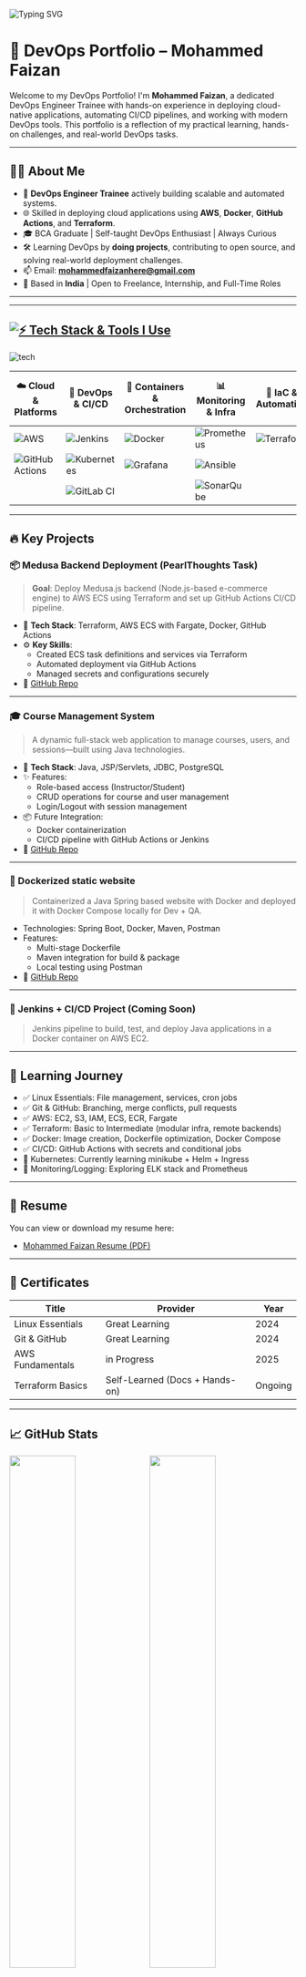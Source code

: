 ![Typing SVG](https://readme-typing-svg.herokuapp.com?font=Fira+Code&pause=1000&color=00F7FF&width=435&lines=Hi,+I'm+Mohammed_Faizan+%F0%9F%91%8B;DevOps+Engineer;Cloud+&+Automation+Enthusiast)
# 🚀 DevOps Portfolio – Mohammed Faizan

Welcome to my DevOps Portfolio! I'm **Mohammed Faizan**, a dedicated DevOps Engineer Trainee with hands-on experience in deploying cloud-native applications, automating CI/CD pipelines, and working with modern DevOps tools. This portfolio is a reflection of my practical learning, hands-on challenges, and real-world DevOps tasks.

---

## 🧑‍💻 About Me

- 🔧 **DevOps Engineer Trainee** actively building scalable and automated systems.
- 🌐 Skilled in deploying cloud applications using **AWS**, **Docker**, **GitHub Actions**, and **Terraform**.
- 🎓 BCA Graduate | Self-taught DevOps Enthusiast | Always Curious
- 🛠️ Learning DevOps by **doing projects**, contributing to open source, and solving real-world deployment challenges.
- 📫 Email: **mohammedfaizanhere@gmail.com**
- 📍 Based in **India** | Open to Freelance, Internship, and Full-Time Roles

---

---

## [![⚡ Tech Stack & Tools I Use](https://img.shields.io/badge/Tech_Stack_%26_Tools_I_Use-FF6347?style=for-the-badge&logo=tools&logoColor=white)](https://github.com/NotHarshhaa)  

![tech](https://imgur.com/RknLHXQ.png)

| ☁️ Cloud & Platforms | 🔧 DevOps & CI/CD | 🐳 Containers & Orchestration | 📊 Monitoring & Infra | 🚀 IaC & Automation | 💻 Programming & Frameworks |
|----------------|----------------|----------------|----------------|----------------|--------------------------|
| ![AWS](https://img.shields.io/badge/AWS-%23FF9900.svg?style=for-the-badge&logo=amazon-aws&logoColor=white) | ![Jenkins](https://img.shields.io/badge/Jenkins-%232C5263.svg?style=for-the-badge&logo=jenkins&logoColor=white) | ![Docker](https://img.shields.io/badge/Docker-%230db7ed.svg?style=for-the-badge&logo=docker&logoColor=white) | ![Prometheus](https://img.shields.io/badge/Prometheus-E6522C?style=for-the-badge&logo=Prometheus&logoColor=white) | ![Terraform](https://img.shields.io/badge/Terraform-%235835CC.svg?style=for-the-badge&logo=terraform&logoColor=white) | ![Java](https://img.shields.io/badge/Java-%23ED8B00.svg?style=for-the-badge&logo=java&logoColor=white) |
| ![GitHub Actions](https://img.shields.io/badge/GitHub%20Actions-%232671E5.svg?style=for-the-badge&logo=githubactions&logoColor=white) | ![Kubernetes](https://img.shields.io/badge/Kubernetes-%23326ce5.svg?style=for-the-badge&logo=kubernetes&logoColor=white) | ![Grafana](https://img.shields.io/badge/Grafana-%23F46800.svg?style=for-the-badge&logo=grafana&logoColor=white) | ![Ansible](https://img.shields.io/badge/Ansible-%231A1918.svg?style=for-the-badge&logo=ansible&logoColor=white) | | ![SQL](https://img.shields.io/badge/SQL-%23007ACC.svg?style=for-the-badge&logo=postgresql&logoColor=white) |
| | ![GitLab CI](https://img.shields.io/badge/GitLab%20CI-%23181717.svg?style=for-the-badge&logo=gitlab&logoColor=white) | | ![SonarQube](https://img.shields.io/badge/SonarQube-%23000000.svg?style=for-the-badge&logo=sonarqube&logoColor=4E9BCD) | | ![Spring Boot](https://img.shields.io/badge/Spring%20Boot-%236DB33F.svg?style=for-the-badge&logo=springboot&logoColor=white) |


---
## 🔥 Key Projects

### 📦 Medusa Backend Deployment (PearlThoughts Task)
> **Goal**: Deploy Medusa.js backend (Node.js-based e-commerce engine) to AWS ECS using Terraform and set up GitHub Actions CI/CD pipeline.

- 🧱 **Tech Stack**: Terraform, AWS ECS with Fargate, Docker, GitHub Actions
- ⚙️ **Key Skills**:
  - Created ECS task definitions and services via Terraform
  - Automated deployment via GitHub Actions
  - Managed secrets and configurations securely
- 🔗 [GitHub Repo](https://github.com/im-faix/medusa-devops-task)

---

### 🎓 Course Management System
> A dynamic full-stack web application to manage courses, users, and sessions—built using Java technologies.

- 🧱 **Tech Stack**: Java, JSP/Servlets, JDBC, PostgreSQL
- ✨ Features:
  - Role-based access (Instructor/Student)
  - CRUD operations for course and user management
  - Login/Logout with session management
- 📦 Future Integration:
  - Docker containerization
  - CI/CD pipeline with GitHub Actions or Jenkins
- 🔗 [GitHub Repo](https://github.com/im-faix/Course-Managment-System)

---

### 🐳 Dockerized static website
> Containerized a Java Spring based website with Docker and deployed it with Docker Compose locally for Dev + QA.

- Technologies: Spring Boot, Docker, Maven, Postman
- Features:
  - Multi-stage Dockerfile
  - Maven integration for build & package
  - Local testing using Postman
- 🔗 [GitHub Repo](https://github.com/im-faix/Spring-Project-DevOps)
---

### 🧰 Jenkins + CI/CD Project (Coming Soon)
> Jenkins pipeline to build, test, and deploy Java applications in a Docker container on AWS EC2.

---

## 🧠 Learning Journey

- ✅ Linux Essentials: File management, services, cron jobs
- ✅ Git & GitHub: Branching, merge conflicts, pull requests
- ✅ AWS: EC2, S3, IAM, ECS, ECR, Fargate
- ✅ Terraform: Basic to Intermediate (modular infra, remote backends)
- ✅ Docker: Image creation, Dockerfile optimization, Docker Compose
- ✅ CI/CD: GitHub Actions with secrets and conditional jobs
- 🔄 Kubernetes: Currently learning minikube + Helm + Ingress
- 🔄 Monitoring/Logging: Exploring ELK stack and Prometheus

---
## 📄 Resume

You can view or download my resume here:

- [Mohammed Faizan Resume (PDF)](https://github.com/im-faix/DevOps-portfolio/blob/main/resources/Mohammed-Faizan_Resume.pdf)
---
## 📜 Certificates

| Title | Provider | Year |
|-------|----------|------|
| Linux Essentials | Great Learning | 2024 |
| Git & GitHub | Great Learning | 2024 |
| AWS Fundamentals | in Progress | 2025 |
| Terraform Basics | Self-Learned (Docs + Hands-on) | Ongoing |

---

## 📈 GitHub Stats

<p align="left">
  <img src="https://github-readme-stats.vercel.app/api?username=im-faix&show_icons=true&theme=tokyonight" width="48%" />
  <img src="https://github-readme-streak-stats.herokuapp.com/?user=im-faix&theme=tokyonight" width="48%" />
</p>

<p align="left">
 <p align="left">
  <img src="https://github-readme-stats.vercel.app/api/top-langs/?username=im-faix&layout=compact&theme=tokyonight" width="48%" />
</p>

---

## 🔗 Connect With Me

<p align="left">
  <a href="https://linkedin.com/in/faizan9" target="_blank">
    <img src="https://img.shields.io/badge/LinkedIn-%230077B5?style=for-the-badge&logo=linkedin&logoColor=white" alt="LinkedIn"/>
  </a>
  <a href="https://instagram.com/im.faizan9" target="_blank">
    <img src="https://img.shields.io/badge/Instagram-%23E4405F?style=for-the-badge&logo=instagram&logoColor=white" alt="Instagram"/>
  </a>
  <a href="https://www.hackerrank.com/mohammedfaizanh1" target="_blank">
    <img src="https://img.shields.io/badge/HackerRank-2EC866?style=for-the-badge&logo=HackerRank&logoColor=white" alt="HackerRank"/>
  </a>
  <a href="https://leetcode.com/im_faizan/" target="_blank">
    <img src="https://img.shields.io/badge/LeetCode-FFA116?style=for-the-badge&logo=LeetCode&logoColor=black" alt="LeetCode"/>
  </a>
  <a href="https://www.codechef.com/users/im_faizan9" target="_blank">
    <img src="https://img.shields.io/badge/CodeChef-5B4638?style=for-the-badge&logo=CodeChef&logoColor=white" alt="CodeChef"/>
  </a>
  
</p>


---
🔥 Let's Build Together!
💡 Always open to contributions, learning, and growing through real-world projects and DevOps best practices. Feel free to check out my repositories and drop a star ⭐ if you like them!

⚙️ "Automation is my passion, learning is my fuel, and DevOps is the future I’m building."
